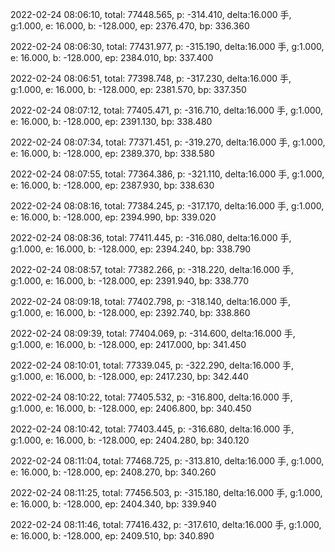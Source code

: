 2022-02-24 08:06:10, total: 77448.565, p: -314.410, delta:16.000 手, g:1.000, e: 16.000, b: -128.000, ep: 2376.470, bp: 336.360

2022-02-24 08:06:30, total: 77431.977, p: -315.190, delta:16.000 手, g:1.000, e: 16.000, b: -128.000, ep: 2384.010, bp: 337.400

2022-02-24 08:06:51, total: 77398.748, p: -317.230, delta:16.000 手, g:1.000, e: 16.000, b: -128.000, ep: 2381.570, bp: 337.350

2022-02-24 08:07:12, total: 77405.471, p: -316.710, delta:16.000 手, g:1.000, e: 16.000, b: -128.000, ep: 2391.130, bp: 338.480

2022-02-24 08:07:34, total: 77371.451, p: -319.270, delta:16.000 手, g:1.000, e: 16.000, b: -128.000, ep: 2389.370, bp: 338.580

2022-02-24 08:07:55, total: 77364.386, p: -321.110, delta:16.000 手, g:1.000, e: 16.000, b: -128.000, ep: 2387.930, bp: 338.630

2022-02-24 08:08:16, total: 77384.245, p: -317.170, delta:16.000 手, g:1.000, e: 16.000, b: -128.000, ep: 2394.990, bp: 339.020

2022-02-24 08:08:36, total: 77411.445, p: -316.080, delta:16.000 手, g:1.000, e: 16.000, b: -128.000, ep: 2394.240, bp: 338.790

2022-02-24 08:08:57, total: 77382.266, p: -318.220, delta:16.000 手, g:1.000, e: 16.000, b: -128.000, ep: 2391.940, bp: 338.770

2022-02-24 08:09:18, total: 77402.798, p: -318.140, delta:16.000 手, g:1.000, e: 16.000, b: -128.000, ep: 2392.740, bp: 338.860

2022-02-24 08:09:39, total: 77404.069, p: -314.600, delta:16.000 手, g:1.000, e: 16.000, b: -128.000, ep: 2417.000, bp: 341.450

2022-02-24 08:10:01, total: 77339.045, p: -322.290, delta:16.000 手, g:1.000, e: 16.000, b: -128.000, ep: 2417.230, bp: 342.440

2022-02-24 08:10:22, total: 77405.532, p: -316.800, delta:16.000 手, g:1.000, e: 16.000, b: -128.000, ep: 2406.800, bp: 340.450

2022-02-24 08:10:42, total: 77403.445, p: -316.680, delta:16.000 手, g:1.000, e: 16.000, b: -128.000, ep: 2404.280, bp: 340.120

2022-02-24 08:11:04, total: 77468.725, p: -313.810, delta:16.000 手, g:1.000, e: 16.000, b: -128.000, ep: 2408.270, bp: 340.260

2022-02-24 08:11:25, total: 77456.503, p: -315.180, delta:16.000 手, g:1.000, e: 16.000, b: -128.000, ep: 2404.340, bp: 339.940

2022-02-24 08:11:46, total: 77416.432, p: -317.610, delta:16.000 手, g:1.000, e: 16.000, b: -128.000, ep: 2409.510, bp: 340.890